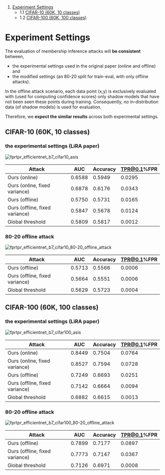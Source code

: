 
1. [Experiment Settings](#experiment-settings)
   - 1.1 [CIFAR-10 (60K, 10 classes)](#cifar-10-60k-10-classes)
   - 1.2 [CIFAR-100 (60K, 100 classes)](#cifar-100-60k-100-classes)
   

# Experiment Settings 

The evaluation of membership inference attacks will **be consistent** between, 
- the experimental settings used in the original paper (online and offline) and
- the modified settings (an 80-20 split for train-eval, with only offline attacks). 

In the offline attack scenario, each data point (x,y) is exclusively evaluated with (used for computing confidence scores) only shadow models that have not been seen these points during training. Consequently, no in-distribution data (of shadow models) is used for evaluation.

Therefore, we **expect the similar results** across both experimental settings. 



## CIFAR-10 (60K, 10 classes)

### the experimental settings (LiRA paper)

![fprtpr_efficientnet_b7_cifar10_asis](https://github.com/user-attachments/assets/4ad33867-9d24-49ea-ace2-cfea624ff0af)


| Attack                        | AUC    | Accuracy | TPR@0.1%FPR |
|-------------------------------|--------|----------|-------------|
| Ours (online)                   | 0.6588 | 0.5949   | 0.0295       |
| Ours (online, fixed variance)   | 0.6878 | 0.6176   | 0.0343       |
| Ours (offline)                  | 0.5750 | 0.5731   | 0.0165       |
| Ours (offline, fixed variance)  | 0.5847 | 0.5678   | 0.0124       |
| Global threshold                | 0.5809 | 0.5817   | 0.0012       |


### 80-20 offline attack 

![fprtpr_efficientnet_b7_cifar10_80-20_offline_attack](https://github.com/user-attachments/assets/97d43ea0-9ec7-4425-96d0-009b78a07548)


| Attack                        | AUC    | Accuracy | TPR@0.1%FPR |
|-------------------------------|--------|----------|-------------|
| Ours (offline)                  | 0.5713 | 0.5566   | 0.0006       |
| Ours (offline, fixed variance)  | 0.5664 | 0.5551   | 0.0006       |
| Global threshold                | 0.5629 | 0.5723   | 0.0004       |


## CIFAR-100 (60K, 100 classes)

### the experimental settings (LiRA paper)

![fprtpr_efficientnet_b7_cifar100_asis](https://github.com/user-attachments/assets/042be15c-4a23-4b3e-82f6-f5a07295c561)


| Attack                        | AUC    | Accuracy | TPR@0.1%FPR |
|-------------------------------|--------|----------|-------------|
| Ours (online)                   | 0.8449 | 0.7504   | 0.0764       |
| Ours (online, fixed variance)   | 0.8527 | 0.7594   | 0.0728       |
| Ours (offline)                  | 0.7249 | 0.6693   | 0.0251       |
| Ours (offline, fixed variance)  | 0.7142 | 0.6664   | 0.0094       |
| Global threshold                | 0.6882 | 0.6615   | 0.0013       |


### 80-20 offline attack 

![fprtpr_efficientnet_b7_cifar100_80-20_offline_attack](https://github.com/user-attachments/assets/4a9b0094-9564-459f-977c-79ea3e430f66)


| Attack                        | AUC    | Accuracy | TPR@0.1%FPR |
|-------------------------------|--------|----------|-------------|
| Ours (offline)                  | 0.7899 | 0.7177   | 0.0897       |
| Ours (offline, fixed variance)  | 0.7773 | 0.7147   | 0.0367       |
| Global threshold                | 0.7126 | 0.6971   | 0.0008       |


